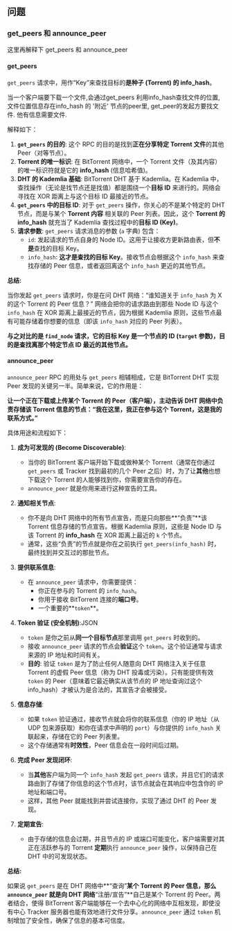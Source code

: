 # 


## 问题
### get_peers 和 announce_peer

这里再解释下 get_peers 和 announce_peer

#### get_peers

`get_peers` 请求中，用作“Key”来查找目标的**是种子 (Torrent) 的 info_hash**。

当一个客户端要下载一个文件,会通过get_peers 利用info_hash查找文件的位置, 文件位置信息存在info_hash 的 '附近' 节点的peer里, get_peer的发起方要找文件. 他有信息需要文件.

解释如下：

1. **`get_peers` 的目的**: 这个 RPC 的目的是找到**正在分享特定 Torrent 文件**的其他 Peer（对等节点）。
2. **Torrent 的唯一标识**: 在 BitTorrent 网络中，一个 Torrent 文件（及其内容）的唯一标识符就是它的 **info_hash** (信息哈希值)。
3. **DHT 的 Kademlia 基础**: BitTorrent DHT 基于 Kademlia。在 Kademlia 中，查找操作（无论是找节点还是找值）都是围绕一个**目标 ID** 来进行的。网络会寻找在 XOR 距离上与这个目标 ID 最接近的节点。
4. **`get_peers` 中的目标 ID**: 对于 `get_peers` 操作，你关心的不是某个特定的 DHT 节点，而是与某个 **Torrent 内容** 相关联的 Peer 列表。因此，这个 **Torrent 的 info_hash** 就充当了 Kademlia 查找过程中的**目标 ID (Key)**。
5. **请求参数**: `get_peers` 请求消息的参数 (`a` 字典) 包含：
    - `id`: 发起请求的节点自身的 Node ID。这用于让接收方更新路由表，但**不是**查找的目标 Key。
    - `info_hash`: **这才是查找的目标 Key**。接收节点会根据这个 `info_hash` 来查找存储的 Peer 信息，或者返回离这个 `info_hash` 更近的其他节点。

**总结:**

当你发起 `get_peers` 请求时，你是在问 DHT 网络：“谁知道关于 `info_hash` 为 X 的这个 Torrent 的 Peer 信息？” 网络会把你的请求路由到那些 Node ID 与这个 `info_hash` 在 XOR 距离上最接近的节点，因为根据 Kademlia 原则，这些节点最有可能存储着你想要的信息（即该 `info_hash` 对应的 Peer 列表）。

**与之对比的是 `find_node` 请求，它的目标 Key 是一个节点的 ID (`target` 参数)，目的是查找离那个特定节点 ID 最近的其他节点。**

####  announce_peer
`announce_peer` RPC 的用处与 `get_peers` 相辅相成，它是 BitTorrent DHT 实现 Peer 发现的关键另一半。简单来说，它的作用是：

**让一个正在下载或上传某个 Torrent 的 Peer（客户端），主动告诉 DHT 网络中负责存储该 Torrent 信息的节点：“我在这里，我正在参与这个 Torrent，这是我的联系方式。”**

具体用途和流程如下：

1. **成为可发现的 (Become Discoverable)**:
    
    - 当你的 BitTorrent 客户端开始下载或做种某个 Torrent（通常在你通过 `get_peers` 或 Tracker 找到最初的几个 Peer 之后）时，为了让**其他**也想下载这个 Torrent 的人能够找到你，你需要宣告你的存在。
    - `announce_peer` 就是你用来进行这种宣告的工具。
2. **通知相关节点**:
    
    - 你不是向 DHT 网络中的所有节点宣告，而是只向那些**“负责”**该 Torrent 信息存储的节点宣告。根据 Kademlia 原则，这些是 Node ID 与该 Torrent 的 **info_hash** 在 XOR 距离上最近的 `k` 个节点。
    - 通常，这些“负责”的节点就是你在之前执行 `get_peers(info_hash)` 时，最终找到并交互过的那批节点。
3. **提供联系信息**:
    
    - 在 `announce_peer` 请求中，你需要提供：
        - 你正在参与的 Torrent 的 `info_hash`。
        - 你用于接收 BitTorrent 连接的**端口号**。
        - 一个重要的**`token`**。
4. **Token 验证 (安全机制)**:JSON
    
    - `token` 是你之前从**同一个目标节点**那里调用 `get_peers` 时收到的。
    - 接收 `announce_peer` 请求的节点会**验证**这个 `token`。这个验证通常与请求来源的 IP 地址和时间有关。
    - **目的**: 验证 `token` 是为了防止任何人随意向 DHT 网络注入关于任意 Torrent 的虚假 Peer 信息（称为 DHT 投毒或污染）。只有能提供有效 `token` 的 Peer（意味着它最近确实从该节点的 IP 地址查询过这个 info_hash）才被认为是合法的，其宣告才会被接受。
5. **信息存储**:
    
    - 如果 `token` 验证通过，接收节点就会将你的联系信息（你的 IP 地址（从 UDP 包来源获取）和你在请求中声明的 `port`）与你提供的 `info_hash` 关联起来，存储在它的 Peer 列表里。
    - 这个存储通常有**时效性**，Peer 信息会在一段时间后过期。
6. **完成 Peer 发现闭环**:
    
    - 当**其他**客户端为同一个 `info_hash` 发起 `get_peers` 请求，并且它们的请求路由到了存储了你信息的这个节点时，该节点就会在其响应中包含你的 IP 地址和端口号。
    - 这样，其他 Peer 就能找到并尝试连接你，实现了通过 DHT 的 Peer 发现。
7. **定期宣告**:
    
    - 由于存储的信息会过期，并且节点的 IP 或端口可能变化，客户端需要对其正在活跃参与的 Torrent **定期**执行 `announce_peer` 操作，以保持自己在 DHT 中的可发现状态。

**总结:**

如果说 `get_peers` 是在 DHT 网络中**“查询”**某个 Torrent 的 Peer 信息，那么 `announce_peer` 就是向 DHT 网络**“注册/宣告”**自己是某个 Torrent 的 Peer。两者结合，使得 BitTorrent 客户端能够在一个去中心化的网络中互相发现，即使没有中心 Tracker 服务器也能有效地进行文件分享。`announce_peer` 通过 `token` 机制增加了安全性，确保了信息的基本可信度。

